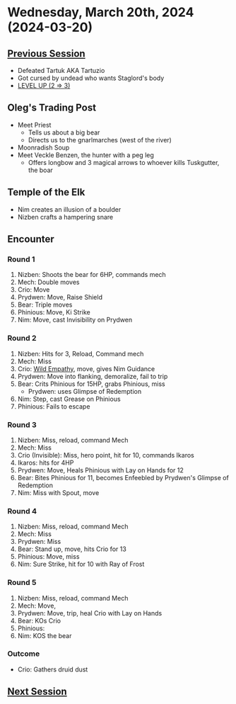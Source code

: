 # Wednesday, March 20th, 2024 (2024-03-20)

## [Previous Session](./2024-03-13.md)

- Defeated Tartuk AKA Tartuzio
- Got cursed by undead who wants Staglord's body
- [LEVEL UP (2 => 3)](https://github.com/billfienberg/pf2e/blob/master/kingmaker/sessions/2024-03-13.md#level-up-2--3)

## Oleg's Trading Post

- Meet Priest
   - Tells us about a big bear
  - Directs us to the gnarlmarches (west of the river)
- Moonradish Soup
- Meet Veckle Benzen, the hunter with a peg leg
   - Offers longbow and 3 magical arrows to whoever kills Tuskgutter, the boar
 
## Temple of the Elk

- Nim creates an illusion of a boulder
- Nizben crafts a hampering snare

## Encounter 

### Round 1

1. Nizben: Shoots the bear for 6HP, commands mech
1. Mech: Double moves
1. Crio: Move
1. Prydwen: Move, Raise Shield
1. Bear: Triple moves
1. Phinious: Move, Ki Strike
1. Nim: Move, cast Invisibility on Prydwen

### Round 2

1. Nizben: Hits for 3, Reload, Command mech
1. Mech: Miss
1. Crio: [Wild Empathy](https://2e.aonprd.com/Feats.aspx?ID=499), move, gives Nim Guidance
1. Prydwen: Move into flanking, demoralize, fail to trip
1. Bear: Crits Phinious for 15HP, grabs Phinious, miss
   - Prydwen: uses Glimpse of Redemption 
1. Nim: Step, cast Grease on Phinious
1. Phinious: Fails to escape

### Round 3

1. Nizben: Miss, reload, command Mech
1. Mech: Miss
1. Crio (Invisible): Miss, hero point, hit for 10, commands Ikaros
1. Ikaros: hits for 4HP
1. Prydwen: Move, Heals Phinious with Lay on Hands for 12
1. Bear: Bites Phinious for 11, becomes Enfeebled by Prydwen's Glimpse of Redemption
1. Nim: Miss with Spout, move

### Round 4

1. Nizben: Miss, reload, command Mech
1. Mech: Miss
1. Prydwen: Miss
1. Bear: Stand up, move, hits Crio for 13
1. Phinious: Move, miss
1. Nim: Sure Strike, hit for 10 with Ray of Frost

### Round 5

1. Nizben: Miss, reload, command Mech
1. Mech: Move, 
1. Prydwen: Move, trip, heal Crio with Lay on Hands
1. Bear: KOs Crio
1. Phinious: 
1. Nim: KOS the bear

### Outcome

- Crio: Gathers druid dust

## [Next Session](./2024-XX-XX.md)

